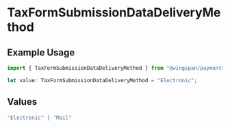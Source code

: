# TaxFormSubmissionDataDeliveryMethod

## Example Usage

```typescript
import { TaxFormSubmissionDataDeliveryMethod } from "@wingspan/payments/sdk/models/shared";

let value: TaxFormSubmissionDataDeliveryMethod = "Electronic";
```

## Values

```typescript
"Electronic" | "Mail"
```